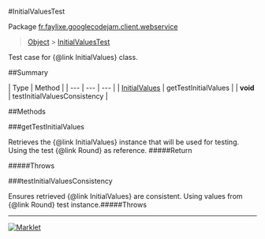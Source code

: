 #InitialValuesTest

Package [fr.faylixe.googlecodejam.client.webservice](README.md)<br>
> [Object](../../../../java/lang/Object.md) > [InitialValuesTest](InitialValuesTest.md)

Test case for {@link InitialValues} class.

##Summary


| Type | Method |
| --- | --- | --- |
| [InitialValues](InitialValues.md) | getTestInitialValues |
| **void** | testInitialValuesConsistency |

##Methods

###getTestInitialValues


Retrieves the {@link InitialValues}
 instance that will be used for testing.
 Using the test {@link Round} as reference.
#####Return


#####Throws


###testInitialValuesConsistency


Ensures retrieved {@link InitialValues} are
 consistent. Using values from {@link Round}
 test instance.#####Throws


---
[![Marklet](https://img.shields.io/badge/Generated%20by-Marklet-green.svg)](https://github.com/Faylixe/marklet)